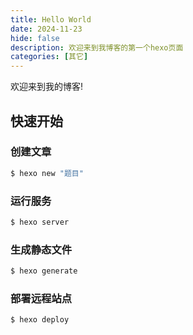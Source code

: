 ```yaml
---
title: Hello World
date: 2024-11-23
hide: false
description: 欢迎来到我博客的第一个hexo页面
categories: [其它]
---
```

欢迎来到我的博客!

## 快速开始

### 创建文章

``` bash
$ hexo new "题目"
```

### 运行服务

``` bash
$ hexo server
```

### 生成静态文件

``` bash
$ hexo generate
```

### 部署远程站点

``` bash
$ hexo deploy
```
